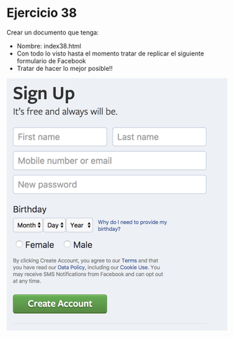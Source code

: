 # Ejercicio 38

Crear un documento que tenga:
* Nombre: index38.html
* Con todo lo visto hasta el momento tratar de replicar el siguiente formulario de Facebook
* Tratar de hacer lo mejor posible!!

![Formulario](../../../assets/html/ej38.png)